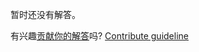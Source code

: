 
暂时还没有解答。

有兴趣[贡献你的解答](https://github.com/BFEdev/BFE.dev-solutions/blob/main/css/fragment-style_zh.md)吗? [Contribute guideline](https://github.com/BFEdev/BFE.dev-solutions#how-to-contribute)
